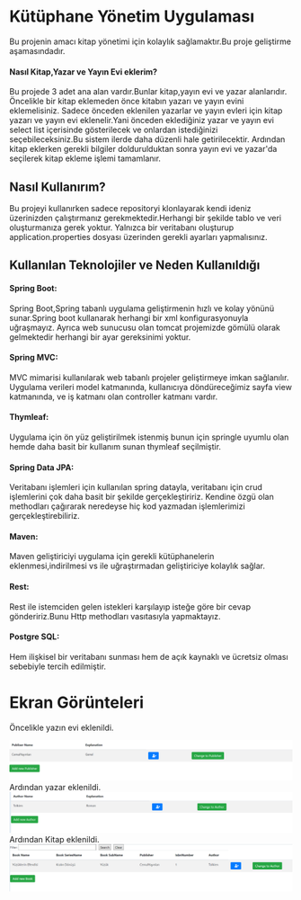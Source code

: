# Kütüphane Yönetim Uygulaması

Bu projenin amacı kitap yönetimi için kolaylık sağlamaktır.Bu proje geliştirme aşamasındadır.

#### Nasıl Kitap,Yazar ve Yayın Evi eklerim?

Bu projede 3 adet ana alan vardır.Bunlar kitap,yayın evi ve yazar alanlarıdır. Öncelikle bir kitap eklemeden önce kitabın yazarı ve yayın evini eklemelisiniz.
Sadece önceden eklenilen yazarlar ve yayın evleri için kitap yazarı ve yayın evi eklenelir.Yani önceden eklediğiniz yazar ve yayın evi select list içerisinde gösterilecek ve onlardan istediğinizi seçebileceksiniz.Bu sistem ilerde daha düzenli hale getirilecektir.
Ardından kitap eklerken gerekli bilgiler doldurulduktan sonra yayın evi ve yazar'da seçilerek kitap ekleme işlemi tamamlanır.

## Nasıl Kullanırım?

Bu projeyi kullanırken sadece repositoryi klonlayarak kendi ideniz üzerinizden çalıştırmanız gerekmektedir.Herhangi bir şekilde tablo ve veri oluşturmanıza gerek yoktur.
Yalnızca bir veritabanı oluşturup application.properties dosyası üzerinden gerekli ayarları yapmalısınız.

## Kullanılan Teknolojiler ve Neden Kullanıldığı

#### Spring Boot: 
 Spring Boot,Spring tabanlı uygulama geliştirmenin hızlı ve kolay yönünü sunar.Spring boot kullanarak herhangi bir xml konfigurasyonuyla uğraşmayız. Ayrıca web sunucusu olan tomcat
 projemizde gömülü olarak gelmektedir herhangi bir ayar gereksinimi yoktur.
 
 #### Spring MVC: 
 MVC mimarisi kullanılarak web tabanlı projeler geliştirmeye imkan sağlanılır. Uygulama verileri model katmanında, kullanıcıya döndüreceğimiz sayfa view katmanında, ve iş katmanı
 olan controller katmanı vardır.
 
 #### Thymleaf:
 Uygulama için ön yüz geliştirilmek istenmiş bunun için springle uyumlu olan hemde daha basit bir kullanım sunan thymleaf seçilmiştir.
 
 #### Spring Data JPA:
 Veritabanı işlemleri için kullanılan spring datayla, veritabanı için crud işlemlerini çok daha basit bir şekilde gerçekleştiririz. Kendine özgü olan methodları çağırarak 
 neredeyse hiç kod yazmadan işlemlerimizi gerçekleştirebiliriz.
 
  #### Maven:
  Maven geliştiriciyi uygulama için gerekli kütüphanelerin eklenmesi,indirilmesi vs ile uğraştırmadan geliştiriciye kolaylık sağlar.
  
  #### Rest: 
  Rest ile istemciden gelen istekleri karşılayıp isteğe göre bir cevap göndeririz.Bunu Http methodları vasıtasıyla yapmaktayız.
  
  #### Postgre SQL:
   Hem ilişkisel bir veritabanı sunması hem de açık kaynaklı ve ücretsiz olması sebebiyle tercih edilmiştir.
   
   # Ekran Görünteleri
   Öncelikle yazın evi eklenildi.
   
![Image](https://github.com/cemalgungor/library_system/blob/master/publisher.png)
   Ardından yazar eklenildi.
   ![Image](https://github.com/cemalgungor/library_system/blob/master/authorr.png)
 Ardından Kitap eklenildi.
  ![Image](https://github.com/cemalgungor/library_system/blob/master/book.png)
